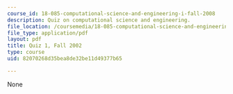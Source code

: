 ```yaml
---
course_id: 18-085-computational-science-and-engineering-i-fall-2008
description: Quiz on computational science and engineering.
file_location: /coursemedia/18-085-computational-science-and-engineering-i-fall-2008/82070268d35bea8de32be11d49377b65_q118085f02.pdf
file_type: application/pdf
layout: pdf
title: Quiz 1, Fall 2002
type: course
uid: 82070268d35bea8de32be11d49377b65

---
```

None